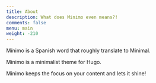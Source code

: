 ```yaml
---
title: About
description: What does Minimo even means?!
comments: false
menu: main
weight: -210
---
```


Mínimo is a Spanish word that roughly translate to Minimal.

Minimo is a minimalist theme for Hugo.

Minimo keeps the focus on your content and lets it shine!